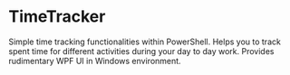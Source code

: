 # TimeTracker

Simple time tracking functionalities within PowerShell. Helps you to track spent time for different activities during your day to day work. Provides rudimentary WPF UI in Windows environment.
